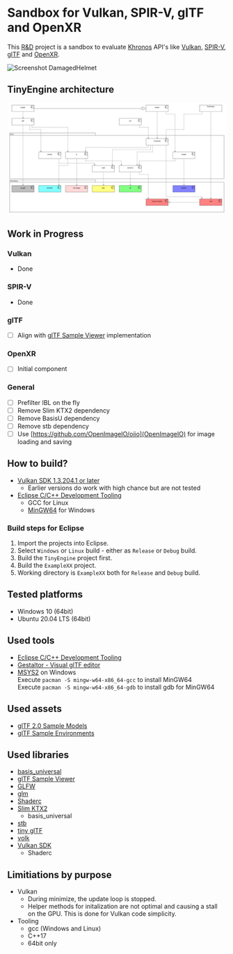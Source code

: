 # Sandbox for Vulkan, SPIR-V, glTF and OpenXR

This [R&D](https://en.wikipedia.org/wiki/Research_and_development) project is a sandbox to evaluate [Khronos](https://www.khronos.org/) API's like [Vulkan](https://www.khronos.org/vulkan/), [SPIR-V](https://www.khronos.org/spir/), [glTF](https://www.khronos.org/gltf/) and [OpenXR](https://www.khronos.org/openxr/).

![Screenshot DamagedHelmet](screenshot.jpg)

## TinyEngine architecture

![Components](Architecture/components.png)

## Work in Progress

### Vulkan  
- Done

### SPIR-V
- Done

### glTF  
- [ ] Align with [glTF Sample Viewer](https://github.com/KhronosGroup/glTF-Sample-Viewer) implementation

### OpenXR  
- [ ] Initial component

### General  
- [ ] Prefilter IBL on the fly
- [ ] Remove Slim KTX2 dependency
- [ ] Remove BasisU dependency
- [ ] Remove stb dependency
- [ ] Use [https://github.com/OpenImageIO/oiio](OpenImageIO) for image loading and saving

## How to build?
- [Vulkan SDK 1.3.204.1 or later](https://vulkan.lunarg.com/sdk/home)
  - Earlier versions do work with high chance but are not tested
- [Eclipse C/C++ Development Tooling](https://projects.eclipse.org/projects/tools.cdt)
   - GCC for Linux
   - [MinGW64](https://www.msys2.org/) for Windows 

### Build steps for Eclipse

1. Import the projects into Eclipse.
2. Select `Windows` or `Linux` build - either as `Release` or `Debug` build.
3. Build the `TinyEngine` project first.
4. Build the `ExampleXX` project.
5. Working directory is `ExampleXX` both for `Release` and `Debug` build.

## Tested platforms
- Windows 10 (64bit)
- Ubuntu 20.04 LTS (64bit)

## Used tools
- [Eclipse C/C++ Development Tooling](https://projects.eclipse.org/projects/tools.cdt)
- [Gestaltor - Visual glTF editor](https://gestaltor.io/)
- [MSYS2](https://www.msys2.org/) on Windows  
  Execute `pacman -S mingw-w64-x86_64-gcc` to install MinGW64  
  Execute `pacman -S mingw-w64-x86_64-gdb` to install gdb for MinGW64  

## Used assets
- [glTF 2.0 Sample Models](https://github.com/KhronosGroup/glTF-Sample-Models/tree/master/2.0)
- [glTF Sample Environments](https://github.com/ux3d/glTF-Sample-Environments)

## Used libraries
- [basis_universal](https://github.com/BinomialLLC/basis_universal)
- [glTF Sample Viewer](https://github.com/KhronosGroup/glTF-Sample-Viewer)
- [GLFW](https://github.com/glfw/glfw)
- [glm](https://github.com/g-truc/glm)
- [Shaderc](https://github.com/google/shaderc)  
- [Slim KTX2](https://github.com/ux3d/slimktx2)
   - basis_universal
- [stb](https://github.com/nothings/stb)    
- [tiny glTF](https://github.com/syoyo/tinygltf)  
- [volk](https://github.com/zeux/volk)  
- [Vulkan SDK](https://vulkan.lunarg.com/)
   - Shaderc

## Limitiations by purpose
- Vulkan  
  - During minimize, the update loop is stopped.
  - Helper methods for initalization are not optimal and causing a stall on the GPU. This is done for Vulkan code simplicity.
- Tooling
  - gcc (Windows and Linux)
  - C++17
  - 64bit only

